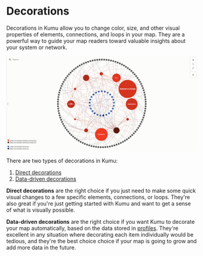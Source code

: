 # Decorations

Decorations in Kumu allow you to change color, size, and other visual properties of elements, connections, and loops in your map. They are a powerful way to guide your map readers toward valuable insights about your system or network.

![Color and size decorations](/images/color-size-decorations.png)

There are two types of decorations in Kumu:
1. [Direct decorations](/guides/direct-decorations.html)
2. [Data-driven decorations](/guides/data-driven-decorations.html)

**Direct decorations** are the right choice if you just need to make some quick visual changes to a few specific elements, connections, or loops. They're also great if you're just getting started with Kumu and want to get a sense of what is visually possible.

**Data-driven decorations** are the right choice if you want Kumu to decorate your map automatically, based on the data stored in [profiles](/guides/profiles.html). They're excellent in any situation where decorating each item individually would be tedious, and they're the best choice choice if your map is going to grow and add more data in the future.



